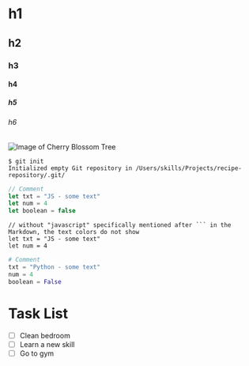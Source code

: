 # h1
## h2
### h3
#### h4
##### h5
###### h6

![Image of Cherry Blossom Tree](https://parade.com/.image/t_share/MTkwNTgxMjk4OTQwMjkwOTQw/cherry-blossom-facts.jpg)

```
$ git init
Initialized empty Git repository in /Users/skills/Projects/recipe-repository/.git/
```

```javascript
// Comment
let txt = "JS - some text"
let num = 4
let boolean = false
```

```
// without "javascript" specifically mentioned after ``` in the Markdown, the text colors do not show
let txt = "JS - some text"
let num = 4
```

```python
# Comment
txt = "Python - some text"
num = 4
boolean = False
```

# Task List
- [ ] Clean bedroom
- [ ] Learn a new skill
- [ ] Go to gym
